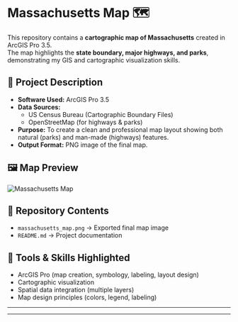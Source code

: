 # Massachusetts Map 🗺️

This repository contains a **cartographic map of Massachusetts** created in ArcGIS Pro 3.5.  
The map highlights the **state boundary, major highways, and parks**, demonstrating my GIS and cartographic visualization skills.

## 📌 Project Description
- **Software Used:** ArcGIS Pro 3.5  
- **Data Sources:**  
  - US Census Bureau (Cartographic Boundary Files)  
  - OpenStreetMap (for highways & parks)  
- **Purpose:** To create a clean and professional map layout showing both natural (parks) and man-made (highways) features.  
- **Output Format:** PNG image of the final map.  

## 🖼️ Map Preview
![Massachusetts Map](massachusetts_map.png)

## 📂 Repository Contents
- `massachusetts_map.png` → Exported final map image  
- `README.md` → Project documentation  

## 🔧 Tools & Skills Highlighted
- ArcGIS Pro (map creation, symbology, labeling, layout design)  
- Cartographic visualization  
- Spatial data integration (multiple layers)  
- Map design principles (colors, legend, labeling)  

---

---


